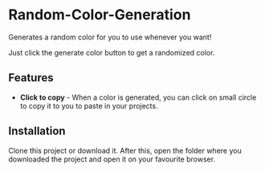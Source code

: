 ﻿# Random-Color-Generation
Generates a random color for you to use whenever you want!

Just click the generate color button to get a randomized color.

## Features

- **Click to copy** - 
When a color is generated, you can click on small circle to copy it to you to paste in your projects.

## Installation

Clone this project or download it. After this, open the folder where you downloaded the project and open it on your favourite browser.
